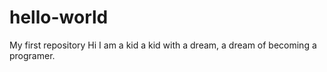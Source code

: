# hello-world
My first repository 
Hi I am a kid a kid with a dream, a dream of becoming a programer. 
